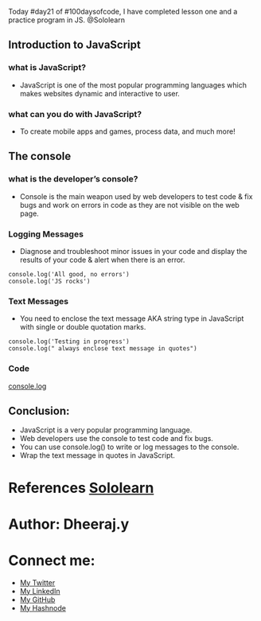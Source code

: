 Today #day21 of #100daysofcode, I have completed lesson one and a practice program in JS. @Sololearn

## Introduction to JavaScript

### what is JavaScript?

- JavaScript is one of the most popular programming languages which makes websites dynamic and interactive to user.

### what can you do with JavaScript?

- To create mobile apps and games, process data, and much more!

## The console

### what is the developer’s console?

- Console is the main weapon used by web developers to test code & fix bugs and work on errors in code as they are not visible on the web page.

### Logging Messages

- Diagnose and troubleshoot minor issues in your code and display the results of your code & alert when there is an error.

```
console.log('All good, no errors')
console.log('JS rocks')
```

### Text Messages

- You need to enclose the text message AKA string type in JavaScript with single or double quotation marks.

```
console.log('Testing in progress')
console.log(" always enclose text message in quotes")
```

### Code

[console.log](https://www.sololearn.com/compiler-playground/WFx1FX24dkUe)

## Conclusion:

- JavaScript is a very popular programming language.
- Web developers use the console to test code and fix bugs.
- You can use console.log() to write or log messages to the console.
- Wrap the text message in quotes in JavaScript.

# References [Sololearn ](https://www.sololearn.com/learning/1024)


# Author: Dheeraj.y
# Connect me:
- [My Twitter](https://twitter.com/yssdheeraj)
- [My LinkedIn](https://www.linkedin.com/in/dheerajy1/)
- [My GitHub](https://github.com/dheerajy1)
- [My Hashnode](https://dheerajy1.hashnode.dev/)

